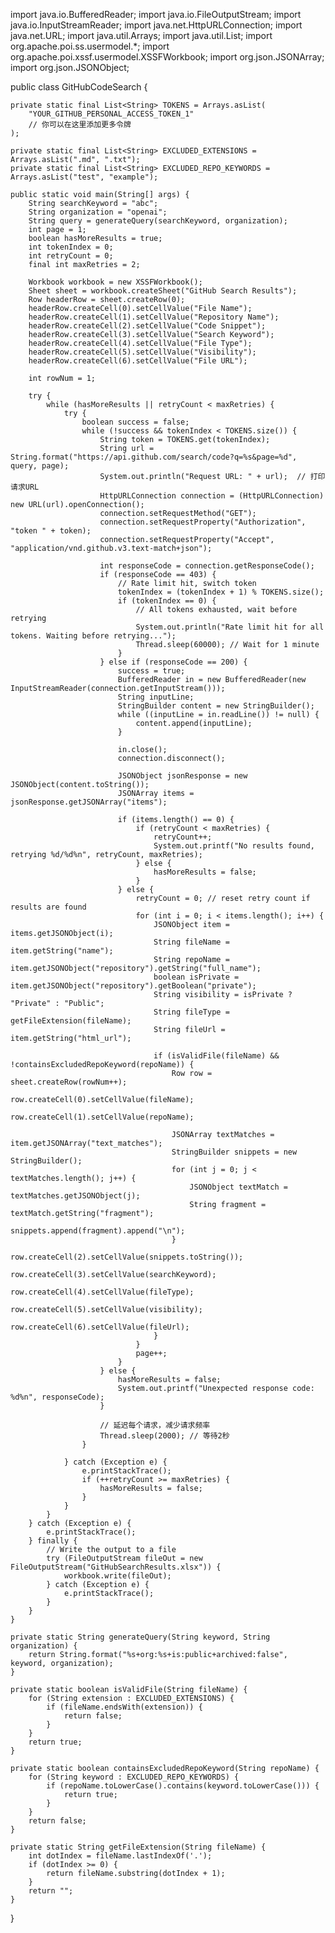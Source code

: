 import java.io.BufferedReader;
import java.io.FileOutputStream;
import java.io.InputStreamReader;
import java.net.HttpURLConnection;
import java.net.URL;
import java.util.Arrays;
import java.util.List;
import org.apache.poi.ss.usermodel.*;
import org.apache.poi.xssf.usermodel.XSSFWorkbook;
import org.json.JSONArray;
import org.json.JSONObject;

public class GitHubCodeSearch {

    private static final List<String> TOKENS = Arrays.asList(
        "YOUR_GITHUB_PERSONAL_ACCESS_TOKEN_1"
        // 你可以在这里添加更多令牌
    );

    private static final List<String> EXCLUDED_EXTENSIONS = Arrays.asList(".md", ".txt");
    private static final List<String> EXCLUDED_REPO_KEYWORDS = Arrays.asList("test", "example");

    public static void main(String[] args) {
        String searchKeyword = "abc";
        String organization = "openai";
        String query = generateQuery(searchKeyword, organization);
        int page = 1;
        boolean hasMoreResults = true;
        int tokenIndex = 0;
        int retryCount = 0;
        final int maxRetries = 2;

        Workbook workbook = new XSSFWorkbook();
        Sheet sheet = workbook.createSheet("GitHub Search Results");
        Row headerRow = sheet.createRow(0);
        headerRow.createCell(0).setCellValue("File Name");
        headerRow.createCell(1).setCellValue("Repository Name");
        headerRow.createCell(2).setCellValue("Code Snippet");
        headerRow.createCell(3).setCellValue("Search Keyword");
        headerRow.createCell(4).setCellValue("File Type");
        headerRow.createCell(5).setCellValue("Visibility");
        headerRow.createCell(6).setCellValue("File URL");

        int rowNum = 1;

        try {
            while (hasMoreResults || retryCount < maxRetries) {
                try {
                    boolean success = false;
                    while (!success && tokenIndex < TOKENS.size()) {
                        String token = TOKENS.get(tokenIndex);
                        String url = String.format("https://api.github.com/search/code?q=%s&page=%d", query, page);
                        System.out.println("Request URL: " + url);  // 打印请求URL
                        HttpURLConnection connection = (HttpURLConnection) new URL(url).openConnection();
                        connection.setRequestMethod("GET");
                        connection.setRequestProperty("Authorization", "token " + token);
                        connection.setRequestProperty("Accept", "application/vnd.github.v3.text-match+json");

                        int responseCode = connection.getResponseCode();
                        if (responseCode == 403) {
                            // Rate limit hit, switch token
                            tokenIndex = (tokenIndex + 1) % TOKENS.size();
                            if (tokenIndex == 0) {
                                // All tokens exhausted, wait before retrying
                                System.out.println("Rate limit hit for all tokens. Waiting before retrying...");
                                Thread.sleep(60000); // Wait for 1 minute
                            }
                        } else if (responseCode == 200) {
                            success = true;
                            BufferedReader in = new BufferedReader(new InputStreamReader(connection.getInputStream()));
                            String inputLine;
                            StringBuilder content = new StringBuilder();
                            while ((inputLine = in.readLine()) != null) {
                                content.append(inputLine);
                            }

                            in.close();
                            connection.disconnect();

                            JSONObject jsonResponse = new JSONObject(content.toString());
                            JSONArray items = jsonResponse.getJSONArray("items");

                            if (items.length() == 0) {
                                if (retryCount < maxRetries) {
                                    retryCount++;
                                    System.out.printf("No results found, retrying %d/%d%n", retryCount, maxRetries);
                                } else {
                                    hasMoreResults = false;
                                }
                            } else {
                                retryCount = 0; // reset retry count if results are found
                                for (int i = 0; i < items.length(); i++) {
                                    JSONObject item = items.getJSONObject(i);
                                    String fileName = item.getString("name");
                                    String repoName = item.getJSONObject("repository").getString("full_name");
                                    boolean isPrivate = item.getJSONObject("repository").getBoolean("private");
                                    String visibility = isPrivate ? "Private" : "Public";
                                    String fileType = getFileExtension(fileName);
                                    String fileUrl = item.getString("html_url");

                                    if (isValidFile(fileName) && !containsExcludedRepoKeyword(repoName)) {
                                        Row row = sheet.createRow(rowNum++);
                                        row.createCell(0).setCellValue(fileName);
                                        row.createCell(1).setCellValue(repoName);

                                        JSONArray textMatches = item.getJSONArray("text_matches");
                                        StringBuilder snippets = new StringBuilder();
                                        for (int j = 0; j < textMatches.length(); j++) {
                                            JSONObject textMatch = textMatches.getJSONObject(j);
                                            String fragment = textMatch.getString("fragment");
                                            snippets.append(fragment).append("\n");
                                        }
                                        row.createCell(2).setCellValue(snippets.toString());
                                        row.createCell(3).setCellValue(searchKeyword);
                                        row.createCell(4).setCellValue(fileType);
                                        row.createCell(5).setCellValue(visibility);
                                        row.createCell(6).setCellValue(fileUrl);
                                    }
                                }
                                page++;
                            }
                        } else {
                            hasMoreResults = false;
                            System.out.printf("Unexpected response code: %d%n", responseCode);
                        }
                        
                        // 延迟每个请求，减少请求频率
                        Thread.sleep(2000); // 等待2秒
                    }

                } catch (Exception e) {
                    e.printStackTrace();
                    if (++retryCount >= maxRetries) {
                        hasMoreResults = false;
                    }
                }
            }
        } catch (Exception e) {
            e.printStackTrace();
        } finally {
            // Write the output to a file
            try (FileOutputStream fileOut = new FileOutputStream("GitHubSearchResults.xlsx")) {
                workbook.write(fileOut);
            } catch (Exception e) {
                e.printStackTrace();
            }
        }
    }

    private static String generateQuery(String keyword, String organization) {
        return String.format("%s+org:%s+is:public+archived:false", keyword, organization);
    }

    private static boolean isValidFile(String fileName) {
        for (String extension : EXCLUDED_EXTENSIONS) {
            if (fileName.endsWith(extension)) {
                return false;
            }
        }
        return true;
    }

    private static boolean containsExcludedRepoKeyword(String repoName) {
        for (String keyword : EXCLUDED_REPO_KEYWORDS) {
            if (repoName.toLowerCase().contains(keyword.toLowerCase())) {
                return true;
            }
        }
        return false;
    }

    private static String getFileExtension(String fileName) {
        int dotIndex = fileName.lastIndexOf('.');
        if (dotIndex >= 0) {
            return fileName.substring(dotIndex + 1);
        }
        return "";
    }
}
